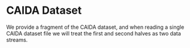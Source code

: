 # CAIDA Dataset

We provide a fragment of the CAIDA dataset, and when reading a single CAIDA dataset file we will treat the first and second halves as two data streams.